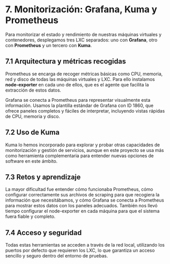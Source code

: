# 7. Monitorización: Grafana, Kuma y Prometheus

Para monitorizar el estado y rendimiento de nuestras máquinas virtuales y contenedores, desplegamos tres LXC separados: uno con **Grafana**, otro con **Prometheus** y un tercero con **Kuma**.

## 7.1 Arquitectura y métricas recogidas

Prometheus se encarga de recoger métricas básicas como CPU, memoria, red y disco de todas las máquinas virtuales y LXC. Para ello instalamos **node-exporter** en cada uno de ellos, que es el agente que facilita la extracción de estos datos.

Grafana se conecta a Prometheus para representar visualmente esta información. Usamos la plantilla estándar de Grafana con ID 1860, que ofrece paneles completos y fáciles de interpretar, incluyendo vistas rápidas de CPU, memoria y disco.

## 7.2 Uso de Kuma

Kuma lo hemos incorporado para explorar y probar otras capacidades de monitorización y gestión de servicios, aunque en este proyecto se usa más como herramienta complementaria para entender nuevas opciones de software en este ámbito.

## 7.3 Retos y aprendizaje

La mayor dificultad fue entender cómo funcionaba Prometheus, cómo configurar correctamente sus archivos de scraping para que recogiera la información que necesitábamos, y cómo Grafana se conecta a Prometheus para mostrar estos datos con los paneles adecuados. También nos llevó tiempo configurar el node-exporter en cada máquina para que el sistema fuera fiable y completo.

## 7.4 Acceso y seguridad

Todas estas herramientas se acceden a través de la red local, utilizando los puertos por defecto que requieren los LXC, lo que garantiza un acceso sencillo y seguro dentro del entorno de pruebas.

